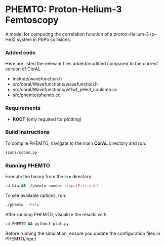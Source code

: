 # PHEMTO: Proton-Helium-3 Femtoscopy  
A model for computing the correlation function of a proton–Helium-3 (p–He3) system in PbPb collisions.

### Added code
Here are listed the relevant files added/modified compared to the current version of CorAL
* include/wavefunction.h
* src/coral/Wavefunctions/wavefunction.h
* src/coral/Wavefunctions/wf/wf_pHe3_coulomb.cc
* src/phemto/phemto.cc

### Requirements  
- **ROOT** (only required for plotting)  

### Build Instructions  
To compile PHEMTO, navigate to the main **CorAL** directory and run:  
```sh
scons/scons.py
```

### Running PHEMTO  
Execute the binary from the `bin` directory:  
```sh
cd bin && ./phemto <mode> [inputFile.dat]
```
To see available options, run:  
```sh
./phemto --help
```

After running PHEMTO, visualize the results with:  
```sh
cd PHEMTO && python3 plot.py
```

Before running the simulation, ensure you update the configuration files in PHEMTO/input
